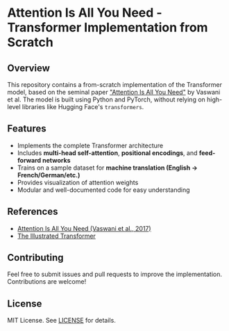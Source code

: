 # Attention Is All You Need - Transformer Implementation from Scratch

## Overview
This repository contains a from-scratch implementation of the Transformer model, based on the seminal paper ["Attention Is All You Need"](https://arxiv.org/abs/1706.03762) by Vaswani et al. The model is built using Python and PyTorch, without relying on high-level libraries like Hugging Face's `transformers`.

## Features
- Implements the complete Transformer architecture
- Includes **multi-head self-attention**, **positional encodings**, and **feed-forward networks**
- Trains on a sample dataset for **machine translation (English → French/German/etc.)**
- Provides visualization of attention weights
- Modular and well-documented code for easy understanding


## References
- [Attention Is All You Need (Vaswani et al., 2017)](https://arxiv.org/abs/1706.03762)
- [The Illustrated Transformer](http://jalammar.github.io/illustrated-transformer/)

## Contributing
Feel free to submit issues and pull requests to improve the implementation. Contributions are welcome!

## License
MIT License. See [LICENSE](LICENSE) for details.

